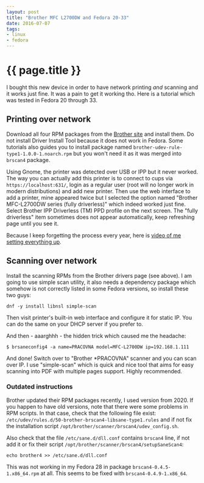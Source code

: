 ```yaml
---
layout: post
title: "Brother MFC L2700DW and Fedora 20-33"
date: 2016-07-07
tags:
- linux
- fedora
---
```

{{ page.title }}
================

I bought this new device in order to have network printing *and* scanning and
it works just fine. It was a pain to get it working tho. Here is a tutorial
which was tested in Fedora 20 through 33.

## Printing over network

Download all four RPM packages from the [Brother
site](https://support.brother.com/g/b/downloadlist.aspx?c=cz&lang=cs&prod=mfcl2700dw_us_eu_as&os=127&flang=English)
and install them. Do not install Driver Install Tool because it does not work
in Fedora. Some tutorials also guides you to install package named
`brother-udev-rule-type1-1.0.0-1.noarch.rpm` but you won't need it as it was
merged into `brscan4` package.

Using Gnome, the printer was detected over USB or IPP but it never worked. The
way you can actually add this printer is to connect to cups via
`https://localhost:631/`, login as a regular user (root will no longer work in
modern distributions) and add new printer. Then use the web interface to add a
printer, mine appeared twice but I selected the option named "Brother
MFC-L2700DW series (fully driverless)" which indeed worked just fine. Select
Brother IPP Driverless (TM) PPD profile on the next screen. The "fully
driverless" item sometimes does not appear automatically, keep refreshing page
until you see it.

Because I keep forgetting the process every year, here is [video of me setting
everything up](https://youtu.be/AH01HUJaPf8).

## Scanning over network

Install the scanning RPMs from the Brother drivers page (see above). I am going
to use simple scan utility, it also needs a dependency package which somehow is
not correctly listed in some Fedora versions, so install these two guys:

    dnf -y install libnsl simple-scan

Then visit printer's built-in web interface and configure it for static IP. You
can do the same on your DHCP server if you prefer to.

And then - aaarghhh - the hidden trick which caused me the headache:

    $ brsaneconfig4 -a name=PRACOVNA model=MFC-L2700DW ip=192.168.1.111

And done! Switch over to "Brother *PRACOVNA" scanner and you can scan over IP.
I use "simple-scan" which is quick and nice tool that aims for easy scanning
into PDF with multiple pages support. Highly recommended.

### Outdated instructions

Brother updated their RPM packages recently, I used version from 2020. If you
happen to have old versions, note that there were some problems in RPM scripts.
In that case, check that the following file exist:
`/etc/udev/rules.d/50-brother-brscan4-libsane-type1.rules` and if not fix the
installation script `/opt/brother/scanner/brscan4/udev_config.sh`.

Also check that the file `/etc/sane.d/dll.conf` contains `brscan4` line, if not
add it or fix their script `/opt/brother/scanner/brscan4/setupSaneScan4`:

    echo brother4 >> /etc/sane.d/dll.conf

This was not working in my Fedora 28 in package `brscan4-0.4.5-1.x86_64.rpm` at
all. This seems to be fixed with `brscan4-0.4.9-1.x86_64`.

